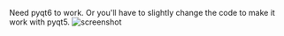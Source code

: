 Need pyqt6 to work. Or you'll have to slightly change the code to make it work with pyqt5.
![screenshot](https://github.com/user-attachments/assets/9b9720c8-b2cd-4fa7-bddb-0e1ead68d9dd)
